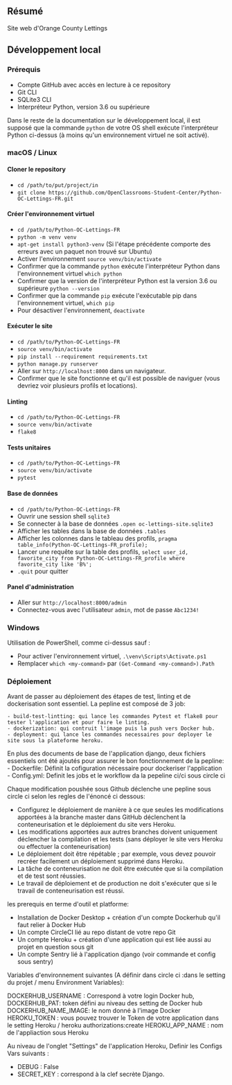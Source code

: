 ## Résumé

Site web d'Orange County Lettings

## Développement local

### Prérequis

- Compte GitHub avec accès en lecture à ce repository
- Git CLI
- SQLite3 CLI
- Interpréteur Python, version 3.6 ou supérieure

Dans le reste de la documentation sur le développement local, il est supposé que la commande `python` de votre OS shell exécute l'interpréteur Python ci-dessus (à moins qu'un environnement virtuel ne soit activé).

### macOS / Linux

#### Cloner le repository

- `cd /path/to/put/project/in`
- `git clone https://github.com/OpenClassrooms-Student-Center/Python-OC-Lettings-FR.git`

#### Créer l'environnement virtuel

- `cd /path/to/Python-OC-Lettings-FR`
- `python -m venv venv`
- `apt-get install python3-venv` (Si l'étape précédente comporte des erreurs avec un paquet non trouvé sur Ubuntu)
- Activer l'environnement `source venv/bin/activate`
- Confirmer que la commande `python` exécute l'interpréteur Python dans l'environnement virtuel
`which python`
- Confirmer que la version de l'interpréteur Python est la version 3.6 ou supérieure `python --version`
- Confirmer que la commande `pip` exécute l'exécutable pip dans l'environnement virtuel, `which pip`
- Pour désactiver l'environnement, `deactivate`

#### Exécuter le site

- `cd /path/to/Python-OC-Lettings-FR`
- `source venv/bin/activate`
- `pip install --requirement requirements.txt`
- `python manage.py runserver`
- Aller sur `http://localhost:8000` dans un navigateur.
- Confirmer que le site fonctionne et qu'il est possible de naviguer (vous devriez voir plusieurs profils et locations).

#### Linting

- `cd /path/to/Python-OC-Lettings-FR`
- `source venv/bin/activate`
- `flake8`

#### Tests unitaires

- `cd /path/to/Python-OC-Lettings-FR`
- `source venv/bin/activate`
- `pytest`

#### Base de données

- `cd /path/to/Python-OC-Lettings-FR`
- Ouvrir une session shell `sqlite3`
- Se connecter à la base de données `.open oc-lettings-site.sqlite3`
- Afficher les tables dans la base de données `.tables`
- Afficher les colonnes dans le tableau des profils, `pragma table_info(Python-OC-Lettings-FR_profile);`
- Lancer une requête sur la table des profils, `select user_id, favorite_city from
  Python-OC-Lettings-FR_profile where favorite_city like 'B%';`
- `.quit` pour quitter

#### Panel d'administration

- Aller sur `http://localhost:8000/admin`
- Connectez-vous avec l'utilisateur `admin`, mot de passe `Abc1234!`

### Windows

Utilisation de PowerShell, comme ci-dessus sauf :

- Pour activer l'environnement virtuel, `.\venv\Scripts\Activate.ps1` 
- Remplacer `which <my-command>` par `(Get-Command <my-command>).Path`


### Déploiement

Avant de passer au déploiement des étapes de test, linting et de dockerisation sont essentiel.
La pepline est composé de 3 job: 

    - build-test-lintting: qui lance les commandes Pytest et flake8 pour tester l'application et pour faire le linting.
    - dockerization: qui contruit l'image puis la push vers Docker hub.
    - deployment: qui lance les commandes necessaires pour deployer le site sous la plateforme heroku.

En plus des documents de base de l'application django, deux fichiers essentiels ont été ajoutés pour assurer le bon fonctionnement de la pepline:
    - Dockerfile: Définit la cofiguration nécessaire pour dockeriser l'application
    - Config.yml: Definit les jobs et le workflow da la pepeline ci/ci sous circle ci

Chaque modification poushée sous Github déclenche une pepline sous circle ci selon les regles de l'énoncé ci dessous:

- Configurez le déploiement de manière à ce que seules les modifications apportées à la branche master dans GitHub déclenchent la conteneurisation et le déploiement du site vers Heroku.
- Les modifications apportées aux autres branches doivent uniquement déclencher la compilation et les tests (sans déployer le site vers Heroku ou effectuer la conteneurisation)
- Le déploiement doit être répétable ; par exemple, vous devez pouvoir recréer facilement un déploiement supprimé dans Heroku.
- La tâche de conteneurisation ne doit être exécutée que si la compilation et de test sont réussies.
- Le travail de déploiement et de production ne doit s'exécuter que si le travail de conteneurisation est réussi.

les prerequis en terme d'outil et platforme: 
- Installation de Docker Desktop + création d'un compte Dockerhub qu'il faut relier à Docker Hub
- Un compte CircleCI lié au repo distant de votre repo Git
- Un compte Heroku + création d'une application qui est liée aussi au projet en question sous git
- Un compte Sentry lié à l'application django (voir commande et config sous sentry)

Variables d'environnement suivantes  (A définir dans circle ci :dans le setting du projet / menu Environment Variables):

DOCKERHUB_USERNAME : Correspond à votre login Docker hub,
DOCKERHUB_PAT: token défini au niveau des setting de Docker hub
DOCKERHUB_NAME_IMAGE: le nom donné à l'image Docker
HEROKU_TOKEN : vous pouvez trouver le Token de votre application dans le setting Heroku / heroku authorizations:create
HEROKU_APP_NAME : nom de l'appliaction sous Heroku


Au niveau de l'onglet "Settings" de l'application Heroku, Definir les Configs Vars suivants : 
- DEBUG : False
- SECRET_KEY : correspond à la clef secrète Django.

